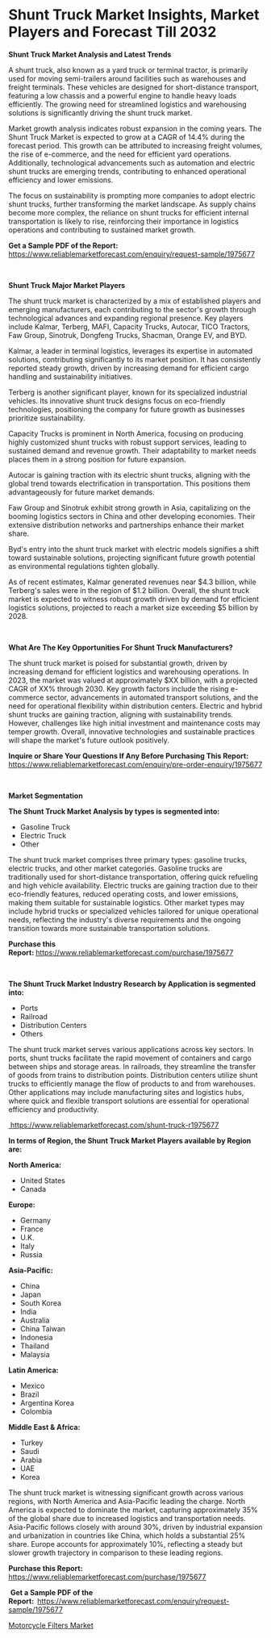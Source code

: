 <p><h1>Shunt Truck Market Insights, Market Players and Forecast Till 2032</h1></p><p><strong>Shunt Truck Market Analysis and Latest Trends</strong></p>
<p><p>A shunt truck, also known as a yard truck or terminal tractor, is primarily used for moving semi-trailers around facilities such as warehouses and freight terminals. These vehicles are designed for short-distance transport, featuring a low chassis and a powerful engine to handle heavy loads efficiently. The growing need for streamlined logistics and warehousing solutions is significantly driving the shunt truck market.</p><p>Market growth analysis indicates robust expansion in the coming years. The Shunt Truck Market is expected to grow at a CAGR of 14.4% during the forecast period. This growth can be attributed to increasing freight volumes, the rise of e-commerce, and the need for efficient yard operations. Additionally, technological advancements such as automation and electric shunt trucks are emerging trends, contributing to enhanced operational efficiency and lower emissions.</p><p>The focus on sustainability is prompting more companies to adopt electric shunt trucks, further transforming the market landscape. As supply chains become more complex, the reliance on shunt trucks for efficient internal transportation is likely to rise, reinforcing their importance in logistics operations and contributing to sustained market growth.</p></p>
<p><strong>Get a Sample PDF of the Report:&nbsp;</strong> <a href="https://www.reliablemarketforecast.com/enquiry/request-sample/1975677?utm_campaign=2384&utm_medium=2&utm_source=Github&utm_content=ia&utm_term=30032025&utm_id=shunt-truck">https://www.reliablemarketforecast.com/enquiry/request-sample/1975677</a></p>
<p>&nbsp;</p>
<p><strong>Shunt Truck Major Market Players</strong></p>
<p><p>The shunt truck market is characterized by a mix of established players and emerging manufacturers, each contributing to the sector's growth through technological advances and expanding regional presence. Key players include Kalmar, Terberg, MAFI, Capacity Trucks, Autocar, TICO Tractors, Faw Group, Sinotruk, Dongfeng Trucks, Shacman, Orange EV, and BYD.</p><p>Kalmar, a leader in terminal logistics, leverages its expertise in automated solutions, contributing significantly to its market position. It has consistently reported steady growth, driven by increasing demand for efficient cargo handling and sustainability initiatives.</p><p>Terberg is another significant player, known for its specialized industrial vehicles. Its innovative shunt truck designs focus on eco-friendly technologies, positioning the company for future growth as businesses prioritize sustainability. </p><p>Capacity Trucks is prominent in North America, focusing on producing highly customized shunt trucks with robust support services, leading to sustained demand and revenue growth. Their adaptability to market needs places them in a strong position for future expansion.</p><p>Autocar is gaining traction with its electric shunt trucks, aligning with the global trend towards electrification in transportation. This positions them advantageously for future market demands.</p><p>Faw Group and Sinotruk exhibit strong growth in Asia, capitalizing on the booming logistics sectors in China and other developing economies. Their extensive distribution networks and partnerships enhance their market share.</p><p>Byd's entry into the shunt truck market with electric models signifies a shift toward sustainable solutions, projecting significant future growth potential as environmental regulations tighten globally.</p><p>As of recent estimates, Kalmar generated revenues near $4.3 billion, while Terberg's sales were in the region of $1.2 billion. Overall, the shunt truck market is expected to witness robust growth driven by demand for efficient logistics solutions, projected to reach a market size exceeding $5 billion by 2028.</p></p>
<p>&nbsp;</p>
<p><strong>What Are The Key Opportunities For Shunt Truck Manufacturers?</strong></p>
<p><p>The shunt truck market is poised for substantial growth, driven by increasing demand for efficient logistics and warehousing operations. In 2023, the market was valued at approximately $XX billion, with a projected CAGR of XX% through 2030. Key growth factors include the rising e-commerce sector, advancements in automated transport solutions, and the need for operational flexibility within distribution centers. Electric and hybrid shunt trucks are gaining traction, aligning with sustainability trends. However, challenges like high initial investment and maintenance costs may temper growth. Overall, innovative technologies and sustainable practices will shape the market's future outlook positively.</p></p>
<p><strong>Inquire or Share Your Questions If Any Before Purchasing This Report:</strong> <a href="https://www.reliablemarketforecast.com/enquiry/pre-order-enquiry/1975677?utm_campaign=2384&utm_medium=2&utm_source=Github&utm_content=ia&utm_term=30032025&utm_id=shunt-truck">https://www.reliablemarketforecast.com/enquiry/pre-order-enquiry/1975677</a></p>
<p>&nbsp;</p>
<p><strong>Market Segmentation</strong></p>
<p><strong>The Shunt Truck Market Analysis by types is segmented into:</strong></p>
<p><ul><li>Gasoline Truck</li><li>Electric Truck</li><li>Other</li></ul></p>
<p><p>The shunt truck market comprises three primary types: gasoline trucks, electric trucks, and other market categories. Gasoline trucks are traditionally used for short-distance transportation, offering quick refueling and high vehicle availability. Electric trucks are gaining traction due to their eco-friendly features, reduced operating costs, and lower emissions, making them suitable for sustainable logistics. Other market types may include hybrid trucks or specialized vehicles tailored for unique operational needs, reflecting the industry's diverse requirements and the ongoing transition towards more sustainable transportation solutions.</p></p>
<p><strong>Purchase this Report:&nbsp;</strong><a href="https://www.reliablemarketforecast.com/purchase/1975677?utm_campaign=2384&utm_medium=2&utm_source=Github&utm_content=ia&utm_term=30032025&utm_id=shunt-truck">https://www.reliablemarketforecast.com/purchase/1975677</a></p>
<p>&nbsp;</p>
<p><strong>The Shunt Truck Market Industry Research by Application is segmented into:</strong></p>
<p><ul><li>Ports</li><li>Railroad</li><li>Distribution Centers</li><li>Others</li></ul></p>
<p><p>The shunt truck market serves various applications across key sectors. In ports, shunt trucks facilitate the rapid movement of containers and cargo between ships and storage areas. In railroads, they streamline the transfer of goods from trains to distribution points. Distribution centers utilize shunt trucks to efficiently manage the flow of products to and from warehouses. Other applications may include manufacturing sites and logistics hubs, where quick and flexible transport solutions are essential for operational efficiency and productivity.</p></p>
<p><a href="https://www.reliablemarketforecast.com/shunt-truck-r1975677?utm_campaign=2384&utm_medium=2&utm_source=Github&utm_content=ia&utm_term=30032025&utm_id=shunt-truck">&nbsp;https://www.reliablemarketforecast.com/shunt-truck-r1975677</a></p>
<p><strong>In terms of Region, the Shunt Truck Market Players available by Region are:</strong></p>
<p>
    <p> <strong> North America: </strong>
        <ul>
            <li>United States</li>
            <li>Canada</li>
        </ul>
        </p> 
    <p> <strong> Europe: </strong>
        <ul>
            <li>Germany</li>
            <li>France</li>
            <li>U.K.</li>
            <li>Italy</li>
            <li>Russia</li>
        </ul>
        </p> 
    <p> <strong> Asia-Pacific: </strong>
        <ul>
            <li>China</li>
            <li>Japan</li>
            <li>South Korea</li>
            <li>India</li>
            <li>Australia</li>
            <li>China Taiwan</li>
            <li>Indonesia</li>
            <li>Thailand</li>
            <li>Malaysia</li>
        </ul>
        </p> 
    <p> <strong> Latin America: </strong>
        <ul>
            <li>Mexico</li>
            <li>Brazil</li>
            <li>Argentina Korea</li>
            <li>Colombia</li>
        </ul>
        </p> 
    <p> <strong> Middle East & Africa: </strong>
        <ul>
            <li>Turkey</li>
            <li>Saudi</li>
            <li>Arabia</li>
            <li>UAE</li>
            <li>Korea</li>
        </ul>
    </p>
    </p>
<p><p>The shunt truck market is witnessing significant growth across various regions, with North America and Asia-Pacific leading the charge. North America is expected to dominate the market, capturing approximately 35% of the global share due to increased logistics and transportation needs. Asia-Pacific follows closely with around 30%, driven by industrial expansion and urbanization in countries like China, which holds a substantial 25% share. Europe accounts for approximately 10%, reflecting a steady but slower growth trajectory in comparison to these leading regions.</p></p>
<p><strong>Purchase this Report: </strong><a href="https://www.reliablemarketforecast.com/purchase/1975677?utm_campaign=2384&utm_medium=2&utm_source=Github&utm_content=ia&utm_term=30032025&utm_id=shunt-truck">https://www.reliablemarketforecast.com/purchase/1975677</a></p>
<p>&nbsp;<strong>Get a Sample PDF of the Report:&nbsp;&nbsp;</strong><a href="https://www.reliablemarketforecast.com/enquiry/request-sample/1975677?utm_campaign=2384&utm_medium=2&utm_source=Github&utm_content=ia&utm_term=30032025&utm_id=shunt-truck">https://www.reliablemarketforecast.com/enquiry/request-sample/1975677</a></p>
<p><strong></strong></p>
<p><p><a href="https://github.com/shondapmbau/Market-Research-Report-List-1/blob/main/motorcycle-filters-market.md?utm_campaign=2384&utm_medium=2&utm_source=Github&utm_content=ia&utm_term=30032025&utm_id=shunt-truck">Motorcycle Filters Market</a></p></p>